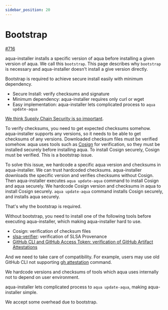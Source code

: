```yaml
---
sidebar_position: 20
---
```


# Bootstrap

[#716](https://github.com/aquaproj/aqua-installer/issues/716)

aqua-installer installs a specific version of aqua before installing a given version of aqua.
We call this `bootstrap`.
This page describes why `bootstrap` is necessary and aqua-installer doesn't install a give version directly.

Bootstrap is required to achieve secure install easily with minimum dependency.

- Secure Install: verify checksums and signature
- Minimum dependency: aqua-installer requires only curl or wget
- Easy implementation: aqua-installer lets complicated process to `aqua update-aqua`

[We think Supply Chain Security is so important](/docs/reference/security/).

To verify checksums, you need to get expected checksums somehow.
aqua-installer supports any versions, so it needs to be able to get checksums of any versions.
Downloaded checksum files must be verified somehow.
aqua uses tools such as [Cosign](https://github.com/sigstore/cosign) for verification, so they must be installed securely before installing aqua.
To install Cosign securely, Cosign must be verified. This is a bootstrap issue.

To solve this issue, we hardcode a specific aqua version and checksums in aqua-installer.
We can trust hardcoded checksums.
aqua-installer downloads the specific version and verifies checksums without Cosign.
Then aqua-installer executes `aqua update-aqua` command to install Cosign and aqua securely.
We hardcode Cosign version and checksums in aqua to install Cosign securely.
`aqua update-aqua` command installs Cosign securely, and installs aqua securely.

That's why the bootstrap is required.

Without bootstrap, you need to install one of the following tools before executing aqua-installer, which making aqua-installer hard to use.

- Cosign: verification of checksum files
- [slsa-verifier](https://github.com/slsa-framework/slsa-verifier): verification of SLSA Provenance
- [GitHub CLI and GitHub Access Token: verification of GitHub Artifact Attestations](https://github.blog/changelog/2024-06-25-artifact-attestations-is-generally-available/)

And we need to take care of compatibility. For example, users may use old GitHub CLI not supporting [gh attestation](https://cli.github.com/manual/gh_attestation) command.

We hardcode versions and checksums of tools which aqua uses internally not to depend on user environment.

aqua-installer lets complicated process to `aqua update-aqua`, making aqua-installer simple.

We accept some overhead due to bootstrap.
